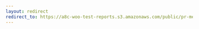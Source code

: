 ```yaml
---
layout: redirect
redirect_to: https://a8c-woo-test-reports.s3.amazonaws.com/public/pr-merge/41045/e2e/index.html
---
```

